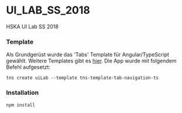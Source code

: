 # UI_LAB_SS_2018
HSKA UI Lab SS 2018


### Template

Als Grundgerüst wurde das 'Tabs' Template für Angular/TypeScript gewählt. Weitere Templates gibt es [hier](https://docs.nativescript.org/tooling/app-templates). Die App wurde mit folgendem Befehl aufgesetzt:

	tns create uiLab --template tns-template-tab-navigation-ts

### Installation

	npm install

